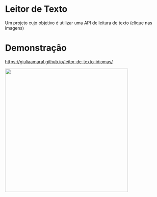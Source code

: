 # Leitor de Texto
Um projeto cujo objetivo é utilizar uma API de leitura de texto (clique nas imagens)
# Demonstração

https://giuliaamaral.github.io/leitor-de-texto-idiomas/

<img src="https://i.imgur.com/sMqljFn.png" min-width="400px" max-width="400px" width="400px" >

